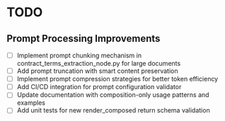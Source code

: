 # TODO

## Prompt Processing Improvements
- [ ] Implement prompt chunking mechanism in contract_terms_extraction_node.py for large documents
- [ ] Add prompt truncation with smart content preservation  
- [ ] Implement prompt compression strategies for better token efficiency
- [ ] Add CI/CD integration for prompt configuration validator
- [ ] Update documentation with composition-only usage patterns and examples
- [ ] Add unit tests for new render_composed return schema validation